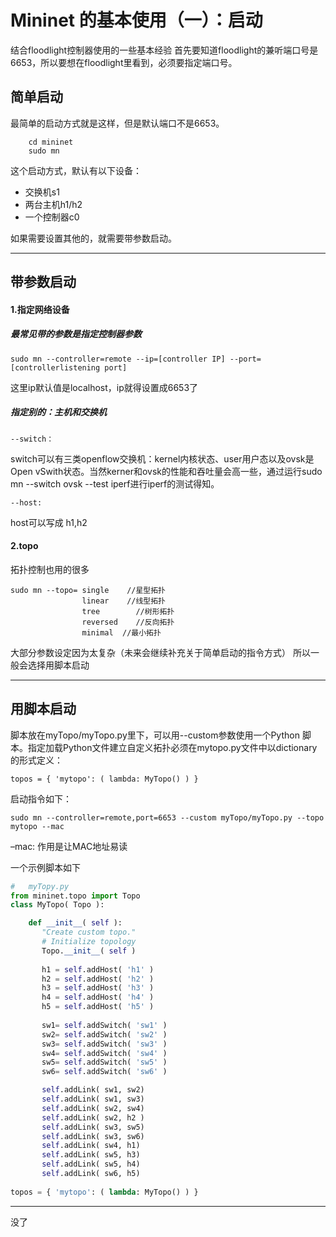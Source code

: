 # Mininet 的基本使用（一）：启动
结合floodlight控制器使用的一些基本经验
首先要知道floodlight的兼听端口号是6653，所以要想在floodlight里看到，必须要指定端口号。
## 简单启动
最简单的启动方式就是这样，但是默认端口不是6653。

        cd mininet
        sudo mn 

这个启动方式，默认有以下设备：
- 交换机s1
- 两台主机h1/h2
- 一个控制器c0

如果需要设置其他的，就需要带参数启动。

------------
## 带参数启动
#### 1.指定网络设备
#####  最常见带的参数是指定控制器参数

    sudo mn --controller=remote --ip=[controller IP] --port=[controllerlistening port]

这里ip默认值是localhost，ip就得设置成6653了
#####  指定别的：主机和交换机

	--switch：
	
switch可以有三类openflow交换机：kernel内核状态、user用户态以及ovsk是Open vSwith状态。当然kerner和ovsk的性能和吞吐量会高一些，通过运行sudo mn --switch ovsk --test iperf进行iperf的测试得知。

	--host:
	
host可以写成 h1,h2

#### 2.topo
拓扑控制也用的很多

	sudo mn --topo= single	  //星型拓扑
					linear	  //线型拓扑
					tree		//树形拓扑
					reversed	//反向拓扑
					minimal	 //最小拓扑

大部分参数设定因为太复杂（未来会继续补充关于简单启动的指令方式）
所以一般会选择用脚本启动

------------
## 用脚本启动
脚本放在myTopo/myTopo.py里下，可以用--custom参数使用一个Python 脚本。指定加载Python文件建立自定义拓扑必须在mytopo.py文件中以dictionary的形式定义：
    
    topos = { 'mytopo': ( lambda: MyTopo() ) }
启动指令如下：

	sudo mn --controller=remote,port=6653 --custom myTopo/myTopo.py --topo mytopo --mac

 –mac: 作用是让MAC地址易读
 
 
一个示例脚本如下
```python
#	myTopy.py
from mininet.topo import Topo
class MyTopo( Topo ):

    def __init__( self ):
       "Create custom topo."
       # Initialize topology
       Topo.__init__( self )
 
       h1 = self.addHost( 'h1' )
       h2 = self.addHost( 'h2' )
       h3 = self.addHost( 'h3' )
       h4 = self.addHost( 'h4' )
       h5 = self.addHost( 'h5' )
 
       sw1= self.addSwitch( 'sw1' )
       sw2= self.addSwitch( 'sw2' )
       sw3= self.addSwitch( 'sw3' )
       sw4= self.addSwitch( 'sw4' )
       sw5= self.addSwitch( 'sw5' )
       sw6= self.addSwitch( 'sw6' )

       self.addLink( sw1, sw2)
       self.addLink( sw1, sw3)
       self.addLink( sw2, sw4)
       self.addLink( sw2, h2 )
       self.addLink( sw3, sw5)
       self.addLink( sw3, sw6)
       self.addLink( sw4, h1)
       self.addLink( sw5, h3)
       self.addLink( sw5, h4)
       self.addLink( sw6, h5)
	   
topos = { 'mytopo': ( lambda: MyTopo() ) }
```

------------
没了